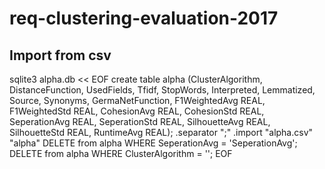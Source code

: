 # req-clustering-evaluation-2017

## Import from csv

sqlite3 alpha.db << EOF
create table alpha (ClusterAlgorithm, DistanceFunction, UsedFields, Tfidf, StopWords, Interpreted, Lemmatized, Source, Synonyms, GermaNetFunction, F1WeightedAvg REAL, F1WeightedStd REAL, CohesionAvg REAL, CohesionStd REAL, SeperationAvg REAL, SeperationStd REAL, SilhouetteAvg REAL, SilhouetteStd REAL, RuntimeAvg REAL);
.separator ";"
.import "alpha.csv" "alpha"
DELETE from alpha WHERE SeperationAvg = 'SeperationAvg';
DELETE from alpha WHERE ClusterAlgorithm = '';
EOF
